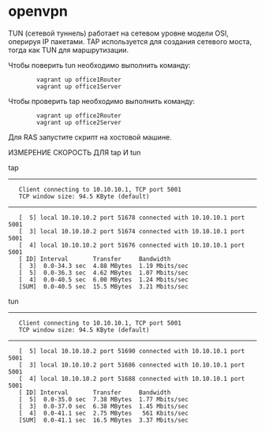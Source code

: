 # openvpn

 
TUN (сетевой туннель) работает на сетевом уровне модели OSI, оперируя IP пакетами. TAP используется для создания сетевого моста, тогда как TUN для маршрутизации.

Чтобы поверить tun необходимо выполнить команду:
        
            vagrant up office1Router
            vagrant up office1Server
            
            
   Чтобы проверить tap необходимо выполнить команду:
   
            vagrant up office2Router
            vagrant up office2Server

   Для RAS запустите скрипт на хостовой машине.




   ИЗМЕРЕНИЕ СКОРОСТЬ ДЛЯ tap И tun

tap

------------------------------------------------------------
       Client connecting to 10.10.10.1, TCP port 5001
       TCP window size: 94.5 KByte (default)
------------------------------------------------------------
       [  5] local 10.10.10.2 port 51678 connected with 10.10.10.1 port 5001
       [  3] local 10.10.10.2 port 51674 connected with 10.10.10.1 port 5001
       [  4] local 10.10.10.2 port 51676 connected with 10.10.10.1 port 5001
       [ ID] Interval       Transfer     Bandwidth
       [  3]  0.0-34.3 sec  4.88 MBytes  1.19 Mbits/sec
       [  5]  0.0-36.3 sec  4.62 MBytes  1.07 Mbits/sec
       [  4]  0.0-40.5 sec  6.00 MBytes  1.24 Mbits/sec
       [SUM]  0.0-40.5 sec  15.5 MBytes  3.21 Mbits/sec
     


tun

------------------------------------------------------------
       Client connecting to 10.10.10.1, TCP port 5001
       TCP window size: 94.5 KByte (default)
------------------------------------------------------------
       [  5] local 10.10.10.2 port 51690 connected with 10.10.10.1 port 5001
       [  3] local 10.10.10.2 port 51686 connected with 10.10.10.1 port 5001
       [  4] local 10.10.10.2 port 51688 connected with 10.10.10.1 port 5001
       [ ID] Interval       Transfer     Bandwidth
       [  5]  0.0-35.0 sec  7.38 MBytes  1.77 Mbits/sec
       [  3]  0.0-37.0 sec  6.38 MBytes  1.45 Mbits/sec
       [  4]  0.0-41.1 sec  2.75 MBytes   561 Kbits/sec
       [SUM]  0.0-41.1 sec  16.5 MBytes  3.37 Mbits/sec

